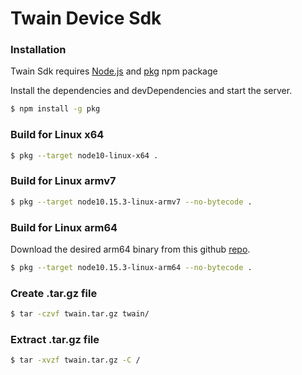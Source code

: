 # Twain Device Sdk

### Installation

Twain Sdk requires [Node.js](https://nodejs.org/) and [pkg](https://github.com/zeit/pkg#readme) npm package

Install the dependencies and devDependencies and start the server.

```sh
$ npm install -g pkg
```

### Build for Linux x64
```sh
$ pkg --target node10-linux-x64 .
```

### Build for Linux armv7
```sh
$ pkg --target node10.15.3-linux-armv7 --no-bytecode .
```

### Build for Linux arm64
Download the desired arm64 binary from this github [repo](https://github.com/robertsLando/pkg-binaries).
```sh
$ pkg --target node10.15.3-linux-arm64 --no-bytecode .
```

### Create .tar.gz file
```sh
$ tar -czvf twain.tar.gz twain/
```

### Extract .tar.gz file
```sh
$ tar -xvzf twain.tar.gz -C /
```